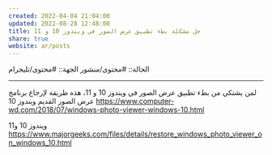 ```yaml
---
created: 2022-04-04 21:04:00
updated: 2022-08-28 12:48:00
title: حل مشكلة بطء تطبيق عرض الصور في ويندوز 10 و 11
share: true
website: ar/posts
---
```


الحالة:: #محتوى/منشور
الجهة:: #محتوى/تليجرام

---

لمن يشتكي من بطء تطبيق عرض الصور في ويندوز 10 و 11، هذه طريقة لإرجاع برنامج عرض الصور القديم
ويندوز 10
<https://www.computer-wd.com/2018/07/windows-photo-viewer-windows-10.html>

ويندوز 10 و11
<https://www.majorgeeks.com/files/details/restore_windows_photo_viewer_on_windows_10.html>
